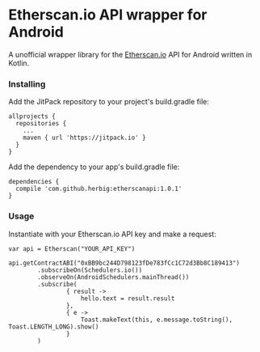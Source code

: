 # Etherscan.io API wrapper for Android

A unofficial wrapper library for the [Etherscan.io](https://etherscan.io/apis) API for Android written in Kotlin.

### Installing

Add the JitPack repository to your project's build.gradle file:

```
allprojects {
  repositories {
    ...
    maven { url 'https://jitpack.io' }
  }
}
```

Add the dependency to your app's build.gradle file:

```
dependencies {
  compile 'com.github.herbig:etherscanapi:1.0.1'
}
```

### Usage

Instantiate with your Etherscan.io API key and make a request:

```
var api = Etherscan("YOUR_API_KEY")

api.getContractABI("0xBB9bc244D798123fDe783fCc1C72d3Bb8C189413")
        .subscribeOn(Schedulers.io())
        .observeOn(AndroidSchedulers.mainThread())
        .subscribe(
                { result ->
                    hello.text = result.result
                },
                { e ->
                    Toast.makeText(this, e.message.toString(), Toast.LENGTH_LONG).show()
                }
        )
```
